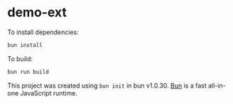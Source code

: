 # demo-ext

To install dependencies:

```bash
bun install
```

To build:

```bash
bun run build
```

This project was created using `bun init` in bun v1.0.30. [Bun](https://bun.sh) is a fast all-in-one JavaScript runtime.
